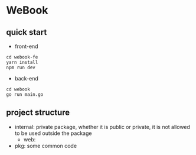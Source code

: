 # WeBook

## quick start
- front-end
```shell
cd webook-fe
yarn install
npm run dev
```
- back-end
```shell
cd webook
go run main.go
```

## project structure
- internal: private package, whether it is public or private, it is not allowed to be used outside the package
  - web: 
- pkg: some common code